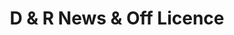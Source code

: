 ---
title: "D & R News & Off Licence"
url: /bolton/d-and-r-news-and-off-licence/
shop: newsagent
---